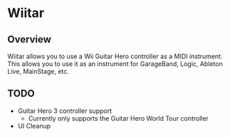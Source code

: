Wiitar
======

Overview
--------

Wiitar allows you to use a Wii Guitar Hero controller as a MIDI instrument. This allows you to use it as an instrument for GarageBand, Logic, Ableton Live, MainStage, etc.

TODO
----

+ Guitar Hero 3 controller support
	- Currently only supports the Guitar Hero World Tour controller
+ UI Cleanup